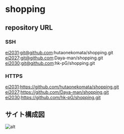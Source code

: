# shopping

## repository URL

### SSH

[ei2031](git@github.com:hutaonekomata/shopping.git):git@github.com:hutaonekomata/shopping.git  
[ei2027](git@github.com:Daya-man/shopping.git):git@github.com:Daya-man/shopping.git  
[ei2030](git@github.com:hk-pG/shopping.git):git@github.com:hk-pG/shopping.git

### HTTPS

[ei2031](https://github.com/hutaonekomata/shopping.git):https://github.com/hutaonekomata/shopping.git  
[ei2027](https://github.com/Daya-man/shopping.git):https://github.com/Daya-man/shopping.git  
[ei2030](https://github.com/hk-pG/shopping.git):https://github.com/hk-pG/shopping.git


## サイト構成図

![alt](./shopping.png)